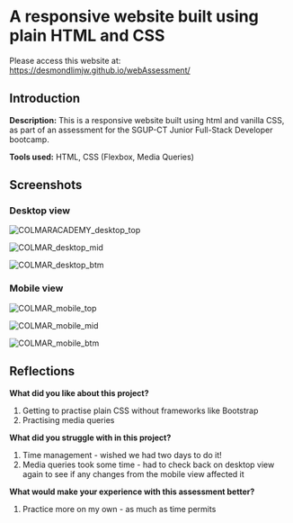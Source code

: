# A responsive website built using plain HTML and CSS
Please access this website at: https://desmondlimjw.github.io/webAssessment/

## Introduction
**Description:** This is a responsive website built using html and vanilla CSS, as part of an assessment for the SGUP-CT Junior Full-Stack Developer bootcamp.

**Tools used:** HTML, CSS (Flexbox, Media Queries)

## Screenshots

### Desktop view ###

![COLMARACADEMY_desktop_top](https://user-images.githubusercontent.com/29788431/154959554-b43e4a3a-bea7-43bd-9f06-5abffb8f3ad7.png)

![COLMAR_desktop_mid](https://user-images.githubusercontent.com/29788431/154960614-ba7b7abd-d532-4780-ac7f-d36db3bee004.png)

![COLMAR_desktop_btm](https://user-images.githubusercontent.com/29788431/154960620-fb7dd104-0411-4794-ad42-b61a5575da94.png)

### Mobile view ###

![COLMAR_mobile_top](https://user-images.githubusercontent.com/29788431/154961204-c9d6021a-d00d-42df-a920-e79a62a327e9.png)

![COLMAR_mobile_mid](https://user-images.githubusercontent.com/29788431/154961210-c52e1a14-571e-4e4c-b516-3aa1a0163af8.png)

![COLMAR_mobile_btm](https://user-images.githubusercontent.com/29788431/154961217-f3b6e871-ccea-47bc-b24c-0728a8f9a790.png)

## Reflections
**What did you like about this project?**
1. Getting to practise plain CSS without frameworks like Bootstrap
2. Practising media queries

**What did you struggle with in this project?**
1. Time management - wished we had two days to do it!
2. Media queries took some time - had to check back on desktop view again to see if any changes from the mobile view affected it

**What would make your experience with this assessment better?**
1. Practice more on my own - as much as time permits
